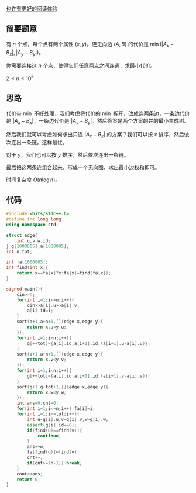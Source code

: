 [也许有更好的阅读体验](https://www.cnblogs.com/zheyuanxie/p/abc065d.html)

## 简要题意

有 $n$ 个点，每个点有两个属性 $(x,y)$。连无向边 $(A,B)$ 的代价是 $\min(|A_x-B_x|,|A_y-B_y|)$。

你需要连接这 $n$ 个点，使得它们任意两点之间连通，求最小代价。

$2 \leq n \leq 10^5$

## 思路

代价带 $\min$ 不好处理，我们考虑将代价的 $\min$ 拆开，改成连两条边，一条边代价是 $|A_x-B_x|$，一条边代价是 $|A_y-B_y|$。然后答案是两个方案的并的最小生成树。

然后我们就可以考虑如何求出只连 $|A_x-B_x|$ 的方案？我们可以按 $x$ 排序，然后依次连出一条链。这样最忧。

对于 $y$，我们也可以按 $y$ 排序，然后依次连出一条链。

最后把这两条连组合起来，形成一个无向图，求出最小边权和即可。

时间复杂度 $O(n\log n)$。

## 代码

```cpp
#include <bits/stdc++.h>
#define int long long
using namespace std;

struct edge{
    int u,v,w,id;
} g[1000005],a[1000005];
int n,tot;

int fa[1000005];
int find(int x){
    return x==fa[x]?x:fa[x]=find(fa[x]);
}

signed main(){
    cin>>n;
    for(int i=1;i<=n;i++){
        cin>>a[i].u>>a[i].v;
        a[i].id=i;
    }
    sort(a+1,a+n+1,[](edge x,edge y){
        return x.u<y.u;
    });
    for(int i=1;i<n;i++){
        g[++tot]={a[i].id,a[i+1].id,(a[i+1].u-a[i].u)};
    }
    sort(a+1,a+n+1,[](edge x,edge y){
        return x.v<y.v;
    });
    for(int i=1;i<n;i++){
        g[++tot]={a[i].id,a[i+1].id,(a[i+1].v-a[i].v)};
    }
    sort(g+1,g+tot+1,[](edge x,edge y){
        return x.w<y.w;
    });
    int ans=0,cnt=0;
    for(int i=1;i<=n;i++) fa[i]=i;
    for(int i=1;i<=tot;i++){
        int u=g[i].u,v=g[i].v,w=g[i].w;
        assert(g[i].id==0);
        if(find(u)==find(v)){
            continue;
        }
        ans+=w;
        fa[find(u)]=find(v);
        cnt++;
        if(cnt>=(n-1)) break;
    }
    cout<<ans;
    return 0;
}
```
